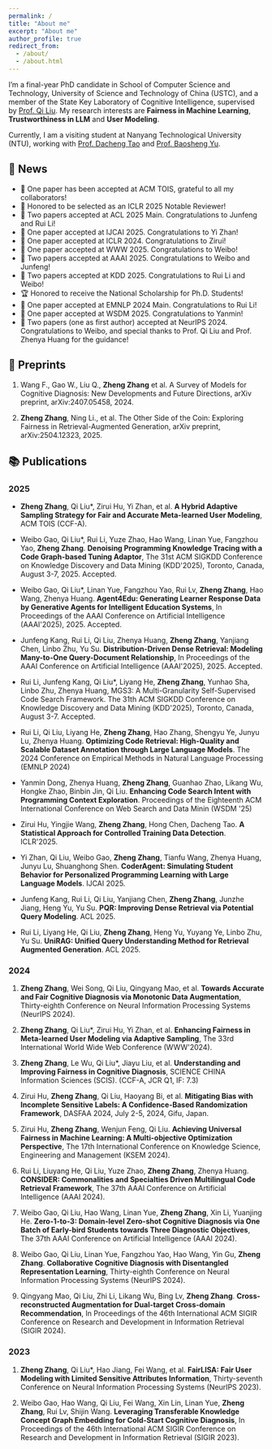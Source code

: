 ```yaml
---
permalink: /
title: "About me"
excerpt: "About me"
author_profile: true
redirect_from: 
  - /about/
  - /about.html
---
```



I’m  a final-year PhD candidate in  School of Computer Science and Technology, University of Science and Technology of China (USTC), and a member of the State Key Laboratory of Cognitive Intelligence, supervised by [Prof. Qi Liu](http://staff.ustc.edu.cn/~qiliuql/). My research interests are **Fairness in Machine Learning**, **Trustworthiness in LLM** and  **User Modeling**. 

Currently, I am a visiting student at Nanyang Technological University (NTU), working with [Prof. Dacheng Tao](https://dr.ntu.edu.sg/cris/rp/rp02343) and [Prof. Baosheng Yu](https://dr.ntu.edu.sg/cris/rp/rp02563).



## 📰 News
- 🎉 One paper has been accepted at ACM TOIS, grateful to all my collaborators!
- 🎉 Honored to be selected as an ICLR 2025 Notable Reviewer!
- 🎉 Two papers accepted at ACL 2025 Main. Congratulations to Junfeng and Rui Li!
- 🎉 One paper accepted at IJCAI 2025. Congratulations to Yi Zhan!
- 🎉 One paper accepted at ICLR 2024. Congratulations to Zirui!
- 🎉 One paper accepted at WWW 2025. Congratulations to Weibo!
- 🎉 Two papers accepted at AAAI 2025. Congratulations to Weibo and Junfeng!
- 🎉 Two papers accepted at KDD 2025. Congratulations to Rui Li and Weibo!
- 🏆 Honored to receive the National Scholarship for Ph.D. Students!
- 🎉 One paper accepted at EMNLP 2024 Main. Congratulations to Rui Li!
- 🎉 One paper accepted at WSDM 2025. Congratulations to Yanmin!
- 🎉 Two papers (one as first author) accepted at NeurIPS 2024. Congratulations to Weibo, and special thanks to Prof. Qi Liu and Prof. Zhenya Huang for the guidance!


## 📄 Preprints
1. Wang F., Gao W., Liu Q., **Zheng Zhang** et al. A Survey of Models for Cognitive Diagnosis: New Developments and Future Directions, arXiv preprint, arXiv:2407.05458, 2024.

2. **Zheng Zhang**, Ning Li., et al. The Other Side of the Coin: Exploring Fairness in Retrieval-Augmented Generation, arXiv preprint, arXiv:2504.12323, 2025.


## 📚 Publications

### 2025
- **Zheng Zhang**, Qi Liu*, Zirui Hu, Yi Zhan, et al. **A Hybrid Adaptive Sampling Strategy for Fair and Accurate Meta-learned User Modeling**, ACM TOIS (CCF-A).

- Weibo Gao, Qi Liu*, Rui Li, Yuze Zhao, Hao Wang, Linan Yue, Fangzhou Yao, **Zheng Zhang**. **Denoising Programming Knowledge Tracing with a Code Graph-based Tuning Adaptor**, The 31st ACM SIGKDD Conference on Knowledge Discovery and Data Mining (KDD'2025), Toronto, Canada, August 3-7, 2025. Accepted.

- Weibo Gao, Qi Liu*, Linan Yue, Fangzhou Yao, Rui Lv, **Zheng Zhang**, Hao Wang, Zhenya Huang. **Agent4Edu: Generating Learner Response Data by Generative Agents for Intelligent Education Systems**, In Proceedings of the AAAI Conference on Artificial Intelligence (AAAI'2025), 2025. Accepted.

- Junfeng Kang, Rui Li, Qi Liu, Zhenya Huang, **Zheng Zhang**, Yanjiang Chen, Linbo Zhu, Yu Su. **Distribution-Driven Dense Retrieval: Modeling Many-to-One Query-Document Relationship**, In Proceedings of the AAAI Conference on Artificial Intelligence (AAAI'2025), 2025. Accepted.

- Rui Li, Junfeng Kang, Qi Liu*, Liyang He, **Zheng Zhang**, Yunhao Sha, Linbo Zhu, Zhenya Huang, MGS3: A Multi-Granularity Self-Supervised Code Search Framework. The 31th ACM SIGKDD Conference on Knowledge Discovery and Data Mining (KDD'2025), Toronto, Canada, August 3-7. Accepted.

- Rui Li, Qi Liu, Liyang He, **Zheng Zhang**, Hao Zhang, Shengyu Ye, Junyu Lu, Zhenya Huang. **Optimizing Code Retrieval: High-Quality and Scalable Dataset Annotation through Large Language Models**. The 2024 Conference on Empirical Methods in Natural Language Processing (EMNLP 2024)

- Yanmin Dong, Zhenya Huang, **Zheng Zhang**, Guanhao Zhao, Likang Wu, Hongke Zhao, Binbin Jin, Qi Liu. **Enhancing Code Search Intent with Programming Context Exploration**. Proceedings of the Eighteenth ACM International Conference on Web Search and Data Minin (WSDM '25)

- Zirui Hu, Yingjie Wang, **Zheng Zhang**, Hong Chen, Dacheng Tao. **A Statistical Approach for Controlled Training Data Detection**. ICLR'2025.

- Yi Zhan, Qi Liu, Weibo Gao, **Zheng Zhang**, Tianfu Wang, Zhenya Huang, Junyu Lu, Shuanghong Shen. **CoderAgent: Simulating Student Behavior for Personalized Programming Learning with Large Language Models**. IJCAI 2025.

- Junfeng Kang, Rui Li, Qi Liu, Yanjiang Chen, **Zheng Zhang**, Junzhe Jiang, Heng Yu, Yu Su. **PQR: Improving Dense Retrieval via Potential Query Modeling**. ACL 2025.

- Rui Li, Liyang He, Qi Liu, **Zheng Zhang**, Heng Yu, Yuyang Ye, Linbo Zhu, Yu Su. **UniRAG: Unified Query Understanding Method for Retrieval Augmented Generation**. ACL 2025.

### 2024

1. **Zheng Zhang**, Wei Song, Qi Liu, Qingyang Mao, et al. **Towards Accurate and Fair Cognitive Diagnosis via Monotonic Data Augmentation**, Thirty-eighth Conference on Neural Information Processing Systems (NeurIPS 2024).

2. **Zheng Zhang**, Qi Liu*, Zirui Hu, Yi Zhan, et al. **Enhancing Fairness in Meta-learned User Modeling via Adaptive Sampling**, The 33rd International World Wide Web Conference (WWW'2024).

3. **Zheng Zhang**, Le Wu, Qi Liu*, Jiayu Liu, et al. **Understanding and Improving Fairness in Cognitive Diagnosis**, SCIENCE CHINA Information Sciences (SCIS). (CCF-A, JCR Q1, IF: 7.3)

4. Zirui Hu, **Zheng Zhang**, Qi Liu, Haoyang Bi, et al. **Mitigating Bias with Incomplete Sensitive Labels: A Confidence-Based Randomization Framework**, DASFAA 2024, July 2-5, 2024, Gifu, Japan.

5. Zirui Hu, **Zheng Zhang**, Wenjun Feng, Qi Liu. **Achieving Universal Fairness in Machine Learning: A Multi-objective Optimization Perspective**, The 17th International Conference on Knowledge Science, Engineering and Management (KSEM 2024).

6. Rui Li, Liuyang He, Qi Liu, Yuze Zhao, **Zheng Zhang**, Zhenya Huang. **CONSIDER: Commonalities and Specialties Driven Multilingual Code Retrieval Framework**, The 37th AAAI Conference on Artificial Intelligence (AAAI 2024).

7. Weibo Gao, Qi Liu, Hao Wang, Linan Yue, **Zheng Zhang**, Xin Li, Yuanjing He. **Zero-1-to-3: Domain-level Zero-shot Cognitive Diagnosis via One Batch of Early-bird Students towards Three Diagnostic Objectives**, The 37th AAAI Conference on Artificial Intelligence (AAAI 2024).


8. Weibo Gao, Qi Liu, Linan Yue, Fangzhou Yao, Hao Wang, Yin Gu, **Zheng Zhang**. **Collaborative Cognitive Diagnosis with Disentangled Representation Learning**, Thirty-eighth Conference on Neural Information Processing Systems (NeurIPS 2024).

9. Qingyang Mao, Qi Liu, Zhi Li, Likang Wu, Bing Lv, **Zheng Zhang**. **Cross-reconstructed Augmentation for Dual-target Cross-domain Recommendation**, In Proceedings of the 46th International ACM SIGIR Conference on Research and Development in Information Retrieval (SIGIR 2024).


### 2023

1. **Zheng Zhang**, Qi Liu*, Hao Jiang, Fei Wang, et al. **FairLISA: Fair User Modeling with Limited Sensitive Attributes Information**, Thirty-seventh Conference on Neural Information Processing Systems (NeurIPS 2023).

2. Weibo Gao, Hao Wang, Qi Liu, Fei Wang, Xin Lin, Linan Yue, **Zheng Zhang**, Rui Lv, Shijin Wang. **Leveraging Transferable Knowledge Concept Graph Embedding for Cold-Start Cognitive Diagnosis**, In Proceedings of the 46th International ACM SIGIR Conference on Research and Development in Information Retrieval (SIGIR 2023).


<!-- 
## News

## Publications


Weibo Gao, Qi Liu*, Rui Li, Yuze Zhao, Hao Wang, Linan Yue, Fangzhou Yao, Zheng Zhang. Denoising Programming Knowledge Tracing with a Code Graph-based Tuning Adaptor, The 31st ACM SIGKDD Conference on Knowledge Discovery and Data Mining (KDD'2025), Toronto, Canada, August 3-7, 2025. Accepted. CCF A

Weibo Gao, Qi Liu*, Linan Yue, Fangzhou Yao, Rui Lv, Zheng Zhang, Hao Wang, Zhenya Huang. Agent4Edu: Generating Learner Response Data by Generative Agents for Intelligent Education Systems. In Proceedings of the AAAI Conference on Artificial Intelligence (AAAI'2025), 2025. Accepted.

1. **Zheng Zhang**, Wei Song, Qi Liu, Qingyang Mao, et al. Towards Accurate and Fair Cognitive Diagnosis via Monotonic Data Augmentation. Thirty-eighth Conference on Neural Information Processing Systems (NeurIPS 2024) 

2. **Zheng Zhang**, Qi Liu*, Hao Jiang, Fei Wang, et al.  FairLISA: Fair User Modeling with Limited Sensitive Attributes Information. Thirty-seventh Conference on Neural Information Processing Systems (NeurIPS 2023). 

3. **Zheng Zhang**, Qi Liu*, Zirui Hu, Yi Zhan, et al. Enhancing Fairness in Meta-learned User Modeling via Adaptive Sampling, The 33rd International World Wide Web Conference (WWW'2024).

4. **Zheng Zhang**, Le Wu, Qi Liu*, Jiayu Liu,et al.   Understanding and Improving Fairness in Cognitive Diagnosis, SCIENCE CHINAInformation Sciences (SCIS).(CCF-A, JCR Q1, IF: 7.3)

5. Zirui Hu, **Zheng Zhang**, Qi Liu, Haoyang Bi, et al. Mitigating Bias with Incomplete Sensitive Labels: A Confidence-Based Randomization Framework. DASFAA 2024 July 2-5, 2024, Gifu, Japan.

6. Zirui Hu, **Zheng Zhang**, Wenjun Feng, Qi Liu. Achieving Universal Fairness in Machine Learning: A Multi-objective Optimization Perspective.The 17th International Conference on Knowledge Science, Engineering and Management (KSEM 2024).

7. Rui Li, Liuyang He, Qi Liu, Yuze Zhao, **Zheng Zhang**, Zhenya Huang. CONSIDER: Commonalities and Specialties Driven Multilingual Code Retrieval Framework. The 37th AAAI Conference on Artificial Intelligence (AAAI 2024)

8. Weibo Gao, Qi Liu, Hao Wang, Linan Yue, **Zheng Zhang**, Xin Li, Yuanjing He. Zero-1-to-3: Domain-level Zero-shot Cognitive Diagnosis via One Batch of Early-bird Students towards Three Diagnostic Objectives.The 37th AAAI Conference on Artificial Intelligence (AAAI 2024).

9. Weibo Gao, Hao Wang, Qi Liu, Fei Wang, Xin Lin, Linan Yue, **Zheng Zhang**, Rui Lv, Shijin Wang.Leveraging Transferable Knowledge Concept Graph Embedding for Cold-Start Cognitive Diagnosis.In Proceedings of the 46th International ACM SIGIR Conference on Research and Development in Information Retrieval (SIGIR 2023).

10. Weibo Gao, Qi Liu, Linan Yue, Fangzhou Yao, Hao Wang, Yin Gu, **Zheng Zhang**. Collaborative Cognitive Diagnosis with Disentangled Representation Learning.  Thirty-eighth Conference on Neural Information Processing Systems (NeurIPS 2024) 

11. Qingyang Mao, Qi Liu, Zhi Li, Likang Wu, Bing Lv, **Zheng Zhang**. Cross-reconstructed Augmentation for Dual-target Cross-domain Recommendation. In Proceedings of the 46th International ACM SIGIR Conference on Research and Development in Information Retrieval (SIGIR 2024). -->


<!-- This is the front page of a website that is powered by the [academicpages template](https://github.com/academicpages/academicpages.github.io) and hosted on GitHub pages. [GitHub pages](https://pages.github.com) is a free service in which websites are built and hosted from code and data stored in a GitHub repository, automatically updating when a new commit is made to the respository. This template was forked from the [Minimal Mistakes Jekyll Theme](https://mmistakes.github.io/minimal-mistakes/) created by Michael Rose, and then extended to support the kinds of content that academics have: publications, talks, teaching, a portfolio, blog posts, and a dynamically-generated CV. You can fork [this repository](https://github.com/academicpages/academicpages.github.io) right now, modify the configuration and markdown files, add your own PDFs and other content, and have your own site for free, with no ads! An older version of this template powers my own personal website at [stuartgeiger.com](http://stuartgeiger.com), which uses [this Github repository](https://github.com/staeiou/staeiou.github.io).

A data-driven personal website
======
Like many other Jekyll-based GitHub Pages templates, academicpages makes you separate the website's content from its form. The content & metadata of your website are in structured markdown files, while various other files constitute the theme, specifying how to transform that content & metadata into HTML pages. You keep these various markdown (.md), YAML (.yml), HTML, and CSS files in a public GitHub repository. Each time you commit and push an update to the repository, the [GitHub pages](https://pages.github.com/) service creates static HTML pages based on these files, which are hosted on GitHub's servers free of charge.

Many of the features of dynamic content management systems (like Wordpress) can be achieved in this fashion, using a fraction of the computational resources and with far less vulnerability to hacking and DDoSing. You can also modify the theme to your heart's content without touching the content of your site. If you get to a point where you've broken something in Jekyll/HTML/CSS beyond repair, your markdown files describing your talks, publications, etc. are safe. You can rollback the changes or even delete the repository and start over -- just be sure to save the markdown files! Finally, you can also write scripts that process the structured data on the site, such as [this one](https://github.com/academicpages/academicpages.github.io/blob/master/talkmap.ipynb) that analyzes metadata in pages about talks to display [a map of every location you've given a talk](https://academicpages.github.io/talkmap.html).

Getting started
======
1. Register a GitHub account if you don't have one and confirm your e-mail (required!)
1. Fork [this repository](https://github.com/academicpages/academicpages.github.io) by clicking the "fork" button in the top right. 
1. Go to the repository's settings (rightmost item in the tabs that start with "Code", should be below "Unwatch"). Rename the repository "[your GitHub username].github.io", which will also be your website's URL.
1. Set site-wide configuration and create content & metadata (see below -- also see [this set of diffs](http://archive.is/3TPas) showing what files were changed to set up [an example site](https://getorg-testacct.github.io) for a user with the username "getorg-testacct")
1. Upload any files (like PDFs, .zip files, etc.) to the files/ directory. They will appear at https://[your GitHub username].github.io/files/example.pdf.  
1. Check status by going to the repository settings, in the "GitHub pages" section

Site-wide configuration
------
The main configuration file for the site is in the base directory in [_config.yml](https://github.com/academicpages/academicpages.github.io/blob/master/_config.yml), which defines the content in the sidebars and other site-wide features. You will need to replace the default variables with ones about yourself and your site's github repository. The configuration file for the top menu is in [_data/navigation.yml](https://github.com/academicpages/academicpages.github.io/blob/master/_data/navigation.yml). For example, if you don't have a portfolio or blog posts, you can remove those items from that navigation.yml file to remove them from the header. 

Create content & metadata
------
For site content, there is one markdown file for each type of content, which are stored in directories like _publications, _talks, _posts, _teaching, or _pages. For example, each talk is a markdown file in the [_talks directory](https://github.com/academicpages/academicpages.github.io/tree/master/_talks). At the top of each markdown file is structured data in YAML about the talk, which the theme will parse to do lots of cool stuff. The same structured data about a talk is used to generate the list of talks on the [Talks page](https://academicpages.github.io/talks), each [individual page](https://academicpages.github.io/talks/2012-03-01-talk-1) for specific talks, the talks section for the [CV page](https://academicpages.github.io/cv), and the [map of places you've given a talk](https://academicpages.github.io/talkmap.html) (if you run this [python file](https://github.com/academicpages/academicpages.github.io/blob/master/talkmap.py) or [Jupyter notebook](https://github.com/academicpages/academicpages.github.io/blob/master/talkmap.ipynb), which creates the HTML for the map based on the contents of the _talks directory).

**Markdown generator**

I have also created [a set of Jupyter notebooks](https://github.com/academicpages/academicpages.github.io/tree/master/markdown_generator
) that converts a CSV containing structured data about talks or presentations into individual markdown files that will be properly formatted for the academicpages template. The sample CSVs in that directory are the ones I used to create my own personal website at stuartgeiger.com. My usual workflow is that I keep a spreadsheet of my publications and talks, then run the code in these notebooks to generate the markdown files, then commit and push them to the GitHub repository.

How to edit your site's GitHub repository
------
Many people use a git client to create files on their local computer and then push them to GitHub's servers. If you are not familiar with git, you can directly edit these configuration and markdown files directly in the github.com interface. Navigate to a file (like [this one](https://github.com/academicpages/academicpages.github.io/blob/master/_talks/2012-03-01-talk-1.md) and click the pencil icon in the top right of the content preview (to the right of the "Raw | Blame | History" buttons). You can delete a file by clicking the trashcan icon to the right of the pencil icon. You can also create new files or upload files by navigating to a directory and clicking the "Create new file" or "Upload files" buttons. 

Example: editing a markdown file for a talk
![Editing a markdown file for a talk](/images/editing-talk.png)

For more info
------
More info about configuring academicpages can be found in [the guide](https://academicpages.github.io/markdown/). The [guides for the Minimal Mistakes theme](https://mmistakes.github.io/minimal-mistakes/docs/configuration/) (which this theme was forked from) might also be helpful. -->

